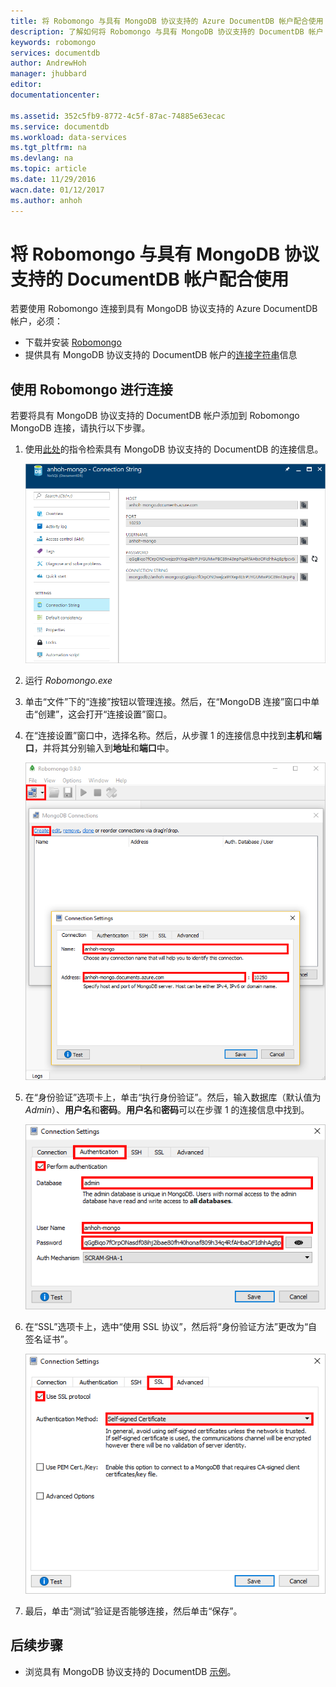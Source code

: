 ```yaml
---
title: 将 Robomongo 与具有 MongoDB 协议支持的 Azure DocumentDB 帐户配合使用 | Azure
description: 了解如何将 Robomongo 与具有 MongoDB 协议支持的 DocumentDB 帐户（目前以预览版提供）配合使用。
keywords: robomongo
services: documentdb
author: AndrewHoh
manager: jhubbard
editor: 
documentationcenter: 

ms.assetid: 352c5fb9-8772-4c5f-87ac-74885e63ecac
ms.service: documentdb
ms.workload: data-services
ms.tgt_pltfrm: na
ms.devlang: na
ms.topic: article
ms.date: 11/29/2016
wacn.date: 01/12/2017
ms.author: anhoh
---
```


# 将 Robomongo 与具有 MongoDB 协议支持的 DocumentDB 帐户配合使用
若要使用 Robomongo 连接到具有 MongoDB 协议支持的 Azure DocumentDB 帐户，必须：

- 下载并安装 [Robomongo](https://robomongo.org/)
- 提供具有 MongoDB 协议支持的 DocumentDB 帐户的[连接字符串](./documentdb-connect-mongodb-account.md)信息

## 使用 Robomongo 进行连接
若要将具有 MongoDB 协议支持的 DocumentDB 帐户添加到 Robomongo MongoDB 连接，请执行以下步骤。

1. 使用[此处](./documentdb-connect-mongodb-account.md)的指令检索具有 MongoDB 协议支持的 DocumentDB 的连接信息。

    ![连接字符串边栏选项卡的屏幕截图](./media/documentdb-mongodb-robomongo/connectionstringblade.png)  

2. 运行 *Robomongo.exe*

3. 单击“文件”下的“连接”按钮以管理连接。然后，在“MongoDB 连接”窗口中单击“创建”，这会打开“连接设置”窗口。

4. 在“连接设置”窗口中，选择名称。然后，从步骤 1 的连接信息中找到**主机**和**端口**，并将其分别输入到**地址**和**端口**中。

    ![Robomongo 管理连接的屏幕截图](./media/documentdb-mongodb-robomongo/manageconnections.png)  

5. 在“身份验证”选项卡上，单击“执行身份验证”。然后，输入数据库（默认值为 *Admin*）、**用户名**和**密码**。**用户名**和**密码**可以在步骤 1 的连接信息中找到。

    ![Robomongo 身份验证选项卡的屏幕截图](./media/documentdb-mongodb-robomongo/authentication.png)  

6. 在“SSL”选项卡上，选中“使用 SSL 协议”，然后将“身份验证方法”更改为“自签名证书”。

    ![Robomongo SSL 选项卡的屏幕截图](./media/documentdb-mongodb-robomongo/SSL.png)  

7. 最后，单击“测试”验证是否能够连接，然后单击“保存”。

## 后续步骤
- 浏览具有 MongoDB 协议支持的 DocumentDB [示例](./documentdb-mongodb-samples.md)。

<!---HONumber=Mooncake_0103_2017-->
